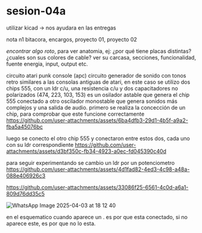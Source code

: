 # sesion-04a
utilizar kicad -> nos ayudara en las entregas

nota n1
bitacora, encargos, proyecto 01, proyecto 02

*encontrar algo roto*, para ver anatomia, ej: ¿por qué tiene placas distintas? ¿cuales son sus colores de cable? 
ver su carcasa, secciones, funcionalidad, fuente energia, input, output etc.

circuito atari punk console (apc)
circuito generador de sonido con tonos retro similares a las consolas antiguas de atari, en este caso se utilizo dos chips 555, con un ldr c/u, una resistencia c/u y dos capacitadores no polarizados (474, 223, 103, 153)
es un osilador astable que genera el chip 555 conectado a otro oscilador monostable que genera sonidos más complejos y una salida de audio.
primero se realiza la concección de un chip, para comprobar que este funcione correctamente
https://github.com/user-attachments/assets/6ba4dfb3-29d1-4b5f-a9a2-fba5a45076bc

luego se conecto el otro chip 555 y conectaron entre estos dos, cada uno con su ldr correspondiente
https://github.com/user-attachments/assets/d3bf350c-fb34-4923-a0ec-fd045390c40d

para seguir experimentando se cambio un ldr por un potenciometro 
https://github.com/user-attachments/assets/4d1fad82-4ed3-4c98-a48a-088e406926c3

https://github.com/user-attachments/assets/33086f25-6561-4c0d-a6a1-809d76dd35c5

![WhatsApp Image 2025-04-03 at 18 12 40](https://github.com/user-attachments/assets/dcd6d365-d603-434a-83ab-4c31ffb02912)

en el esquematico cuando aparece un . es por que esta conectado, si no aparece este, es por que no lo esta.
